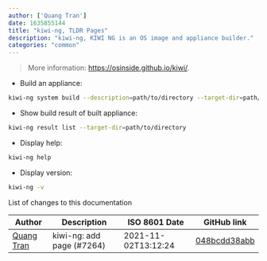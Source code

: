 ```yaml
---
author: ['Quang Tran']
date: 1635855144
title: "kiwi-ng, TLDR Pages"
description: "kiwi-ng, KIWI NG is an OS image and appliance builder."
categories: "common"
---
```

> More information: <https://osinside.github.io/kiwi/>.

- Build an appliance:

```bash
kiwi-ng system build --description=path/to/directory --target-dir=path/to/directory
```

- Show build result of built appliance:

```bash
kiwi-ng result list --target-dir=path/to/directory
```

- Display help:

```bash
kiwi-ng help
```

- Display version:

```bash
kiwi-ng -v
```
List of changes to this documentation


Author | Description | ISO 8601 Date | GitHub link
------|-----|-----|-----
[Quang Tran](mailto:quangtran@mailbox.org) | kiwi-ng: add page (#7264) | 2021-11-02T13:12:24 | [048bcdd38abb](https://github.com/tldr-pages/tldr/commit/048bcdd38abb59314a8f6dd5484d0ee0b8d7f735)


